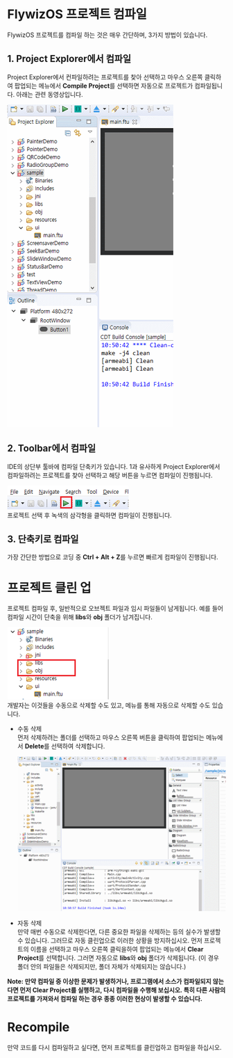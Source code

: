# FlywizOS 프로젝트 컴파일
FlywizOS 프로젝트를 컴파일 하는 것은 매우 간단하며, 3가지 방법이 있습니다.

## 1. Project Explorer에서 컴파일
Project Explorer에서 컨파일하려는 프로젝트를 찾아 선택하고 마우스 오른쪽 클릭하여 팝업되는 메뉴에서 **Compile Project**를 선택하면 자동으로 프로젝트가 컴파일됩니다. 아래는 관련 동영상입니다.

 ![](assets/compile_from_context_menu.gif)  

## 2. Toolbar에서 컴파일
IDE의 상단부 툴바에 컴파일 단축키가 있습니다. 1과 유사하게 Project Explorer에서 컴파일하려는 프로젝트를 찾아 선택하고 해당 버튼을 누르면 컴파일이 진행됩니다.  

![](assets/compile_from_toolbar.png)   
프로젝트 선택 후 녹색의 삼각형을 클릭하면 컴파일이 진행됩니다.

## 3. 단축키로 컴파일
가장 간단한 방법으로 코딩 중 **Ctrl + Alt + Z**를 누르면 빠르게 컴파일이 진행됩니다.

# 프로젝트 클린 업
프로젝트 컴파일 후, 일반적으로 오브젝트 파일과 임시 파일들이 남게됩니다. 예를 들어 컴파일 시간이 단축을 위해 **libs**와 **obj** 폴더가 남겨집니다.

![](assets/mark_libs_obj.png)  
개발자는 이것들을 수동으로 삭제할 수도 있고, 메뉴를 통해 자동으로 삭제할 수도 있습니다.

* 수동 삭제  
  먼저 삭제하려는 폴더를 선택하고 마우스 오른쪽 버튼을 클릭하여 팝업되는 메뉴에서 **Delete**를 선택하여 삭제합니다.

  ![수동으로 폴더 삭제](assets/delete_folder.gif)

* 자동 삭제  
  만약 매번 수동으로 삭제한다면, 다른 중요한 파일을 삭제하는 등의 실수가 발생할 수 있습니다. 그러므로 자동 클린업으로 이러한 상황을 방지하십시오.
  먼저 프로젝트의 이름을 선택하고 마우스 오른쪽 클릭을하여 팝업되는 메뉴에서 **Clear Project**를 선택합니다. 그러면 자동으로 **libs**와 **obj** 폴더가 삭제됩니다. (이 경우 폴더 안의 파일들은 삭제되지만, 폴더 자체가 삭제되지는 않습니다.)

**Note: 만약 컴파일 중 이상한 문제가 발생하거나, 프로그램에서 소스가 컴파일되지 않는다면 먼저 Clear Project를 실행하고, 다시 컴파일을 수행해 보십시오. 특히 다른 사람의 프로젝트를 가져와서 컴파일 하는 경우 종종 이러한 현상이 발생할 수 있습니다.**

# Recompile
만약 코드를 다시 컴파일하고 싶다면, 먼저 프로젝트를 클린업하고 컴파일을 하십시오.





